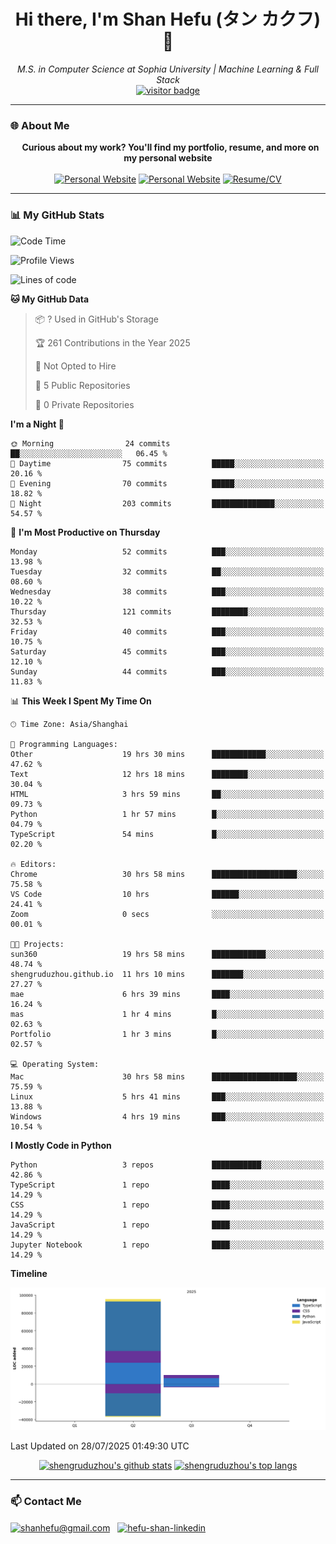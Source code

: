 <h1 align="center">
  Hi there, I'm Shan Hefu (タン カクフ) 👋
</h1>

<p align="center">
  <em>M.S. in Computer Science at Sophia University | Machine Learning & Full Stack </em>
  <br />
  <a href="https://github.com/shengruduzhou">
    <img src="https://visitor-badge.laobi.icu/badge?page_id=shengruduzhou.shengruduzhou&left_text=Visitors" alt="visitor badge"/>
  </a>
</p>

---

### 🌐 About Me

<p align="center">
  <b>Curious about my work? You'll find my portfolio, resume, and more on my personal website</b>
  <br><br>
  <a href="http://shengruduzhou.github.io/" target="blank" rel="noreferrer"><img src="https://img.shields.io/badge/Mypage-222222?style=for-the-badge&logo=githubpages&logoColor=white" alt="Personal Website"/></a>
  <a href="https://shanhefu-portfolio.vercel.app/" target="blank" rel="noreferrer"><img src="https://img.shields.io/badge/Portfolio-28a745?style=for-the-badge&logo=google-chrome&logoColor=white" alt="Personal Website"/></a>
  <a href="https://shengruduzhou.github.io/about%20me/2025/06/05/Introduction.html" target="blank" rel="noreferrer"><img src="https://img.shields.io/badge/Resume-d14836?style=for-the-badge&logo=reactiveresume&logoColor=white" alt="Resume/CV"/></a>
</p>
</p>

---

### 📊 My GitHub Stats

<!--START_SECTION:waka-->
![Code Time](http://img.shields.io/badge/Code%20Time-339%20hrs%2050%20mins-blue)

![Profile Views](http://img.shields.io/badge/Profile%20Views-0-blue)

![Lines of code](https://img.shields.io/badge/From%20Hello%20World%20I%27ve%20Written-105.7%20thousand%20lines%20of%20code-blue)

**🐱 My GitHub Data** 

> 📦 ? Used in GitHub's Storage 
 > 
> 🏆 261 Contributions in the Year 2025
 > 
> 🚫 Not Opted to Hire
 > 
> 📜 5 Public Repositories 
 > 
> 🔑 0 Private Repositories 
 > 
**I'm a Night 🦉** 

```text
🌞 Morning                24 commits          ██░░░░░░░░░░░░░░░░░░░░░░░   06.45 % 
🌆 Daytime                75 commits          █████░░░░░░░░░░░░░░░░░░░░   20.16 % 
🌃 Evening                70 commits          █████░░░░░░░░░░░░░░░░░░░░   18.82 % 
🌙 Night                  203 commits         ██████████████░░░░░░░░░░░   54.57 % 
```
📅 **I'm Most Productive on Thursday** 

```text
Monday                   52 commits          ███░░░░░░░░░░░░░░░░░░░░░░   13.98 % 
Tuesday                  32 commits          ██░░░░░░░░░░░░░░░░░░░░░░░   08.60 % 
Wednesday                38 commits          ███░░░░░░░░░░░░░░░░░░░░░░   10.22 % 
Thursday                 121 commits         ████████░░░░░░░░░░░░░░░░░   32.53 % 
Friday                   40 commits          ███░░░░░░░░░░░░░░░░░░░░░░   10.75 % 
Saturday                 45 commits          ███░░░░░░░░░░░░░░░░░░░░░░   12.10 % 
Sunday                   44 commits          ███░░░░░░░░░░░░░░░░░░░░░░   11.83 % 
```


📊 **This Week I Spent My Time On** 

```text
🕑︎ Time Zone: Asia/Shanghai

💬 Programming Languages: 
Other                    19 hrs 30 mins      ████████████░░░░░░░░░░░░░   47.62 % 
Text                     12 hrs 18 mins      ████████░░░░░░░░░░░░░░░░░   30.04 % 
HTML                     3 hrs 59 mins       ██░░░░░░░░░░░░░░░░░░░░░░░   09.73 % 
Python                   1 hr 57 mins        █░░░░░░░░░░░░░░░░░░░░░░░░   04.79 % 
TypeScript               54 mins             █░░░░░░░░░░░░░░░░░░░░░░░░   02.20 % 

🔥 Editors: 
Chrome                   30 hrs 58 mins      ███████████████████░░░░░░   75.58 % 
VS Code                  10 hrs              ██████░░░░░░░░░░░░░░░░░░░   24.41 % 
Zoom                     0 secs              ░░░░░░░░░░░░░░░░░░░░░░░░░   00.01 % 

🐱‍💻 Projects: 
sun360                   19 hrs 58 mins      ████████████░░░░░░░░░░░░░   48.74 % 
shengruduzhou.github.io  11 hrs 10 mins      ███████░░░░░░░░░░░░░░░░░░   27.27 % 
mae                      6 hrs 39 mins       ████░░░░░░░░░░░░░░░░░░░░░   16.24 % 
mas                      1 hr 4 mins         █░░░░░░░░░░░░░░░░░░░░░░░░   02.63 % 
Portfolio                1 hr 3 mins         █░░░░░░░░░░░░░░░░░░░░░░░░   02.57 % 

💻 Operating System: 
Mac                      30 hrs 58 mins      ███████████████████░░░░░░   75.59 % 
Linux                    5 hrs 41 mins       ███░░░░░░░░░░░░░░░░░░░░░░   13.88 % 
Windows                  4 hrs 19 mins       ███░░░░░░░░░░░░░░░░░░░░░░   10.54 % 
```

**I Mostly Code in Python** 

```text
Python                   3 repos             ███████████░░░░░░░░░░░░░░   42.86 % 
TypeScript               1 repo              ████░░░░░░░░░░░░░░░░░░░░░   14.29 % 
CSS                      1 repo              ████░░░░░░░░░░░░░░░░░░░░░   14.29 % 
JavaScript               1 repo              ████░░░░░░░░░░░░░░░░░░░░░   14.29 % 
Jupyter Notebook         1 repo              ████░░░░░░░░░░░░░░░░░░░░░   14.29 % 
```



**Timeline**

![Lines of Code chart](https://raw.githubusercontent.com/shengruduzhou/shengruduzhou/main/assets/bar_graph.png)


 Last Updated on 28/07/2025 01:49:30 UTC
<!--END_SECTION:waka-->

<p align="center">
  <a href="https://github.com/shengruduzhou" target="_blank" rel="noreferrer">
    <a href="https://github.com/shengruduzhou" target="blank"><img src="https://github-readme-stats.vercel.app/api?username=shengruduzhou&show_icons=true&locale=en&theme=tokyonight&count_private=true" alt="shengruduzhou's github stats"/></a>
    <a href="https://github.com/shengruduzhou" target="blank"><img src="https://github-readme-stats.vercel.app/api/top-langs/?username=shengruduzhou&layout=compact&locale=en&theme=tokyonight" alt="shengruduzhou's top langs"/></a>
  </a>
</p>

---

### 📫 Contact Me

<p align="left">
  <a href="mailto:shanhefu@gmail.com" target="blank"><img align="center" src="https://img.shields.io/badge/Gmail-D14836?style=for-the-badge&logo=gmail&logoColor=white" alt="shanhefu@gmail.com" /></a>
  <a href="https://linkedin.com/in/hefu-shan-054b24361/" target="blank"><img align="center" src="https://img.shields.io/badge/LinkedIn-0077B5?style=for-the-badge&logo=linkedin&logoColor=white" alt="hefu-shan-linkedin" /></a>
</p>

